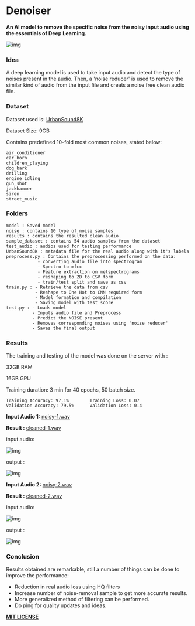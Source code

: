 # Denoiser
**An AI model to remove the specific noise from the noisy input audio using the essentials of Deep Learning.**

![img](https://steamuserimages-a.akamaihd.net/ugc/155775956858409027/07547CE6405B1FE32EDECEF2D5635C9871E33F04/)

### Idea
A deep learning model is used to take input audio and detect the type of noises present in the audio. Then, a 'noise reducer' is used to remove the similar kind of audio from the input file and creats a noise free clean audio file.

### Dataset
Dataset used is: [UrbanSound8K](https://urbansounddataset.weebly.com/urbansound8k.html)

Dataset Size: 9GB

Contains predefined 10-fold most common noises, stated below:

    air_conditioner
    car_horn
    children_playing
    dog_bark
    drilling
    engine_idling
    gun_shot
    jackhammer
    siren
    street_music

### Folders
    model : Saved model
    noise : contains 10 type of noise samples
    results : contains the resulted clean audio
    sample_dataset : contains 54 audio samples from the dataset
    test_audio : audios used for testing performance
    UrbanSound8K : metadata file for the real audio along with it's labels
    preprocess.py : Contains the preprocessing performed on the data:
                - converting audio file into spectrogram
                - Spectro to mfcc 
                - Feature extraction on melspectrograms
                - reshaping to 2D to CSV form
                - train/test split and save as csv
    train.py : - Retrieve the data from csv 
               - Reshape to One Hot to CNN required form
               - Model formation and compilation
               - Saving model with test score
    test.py : - Loads model
              - Inputs audio file and Preprocess
              - Predict the NOISE present
              - Removes corresponding noises using 'noise reducer'
              - Saves the final output
    
### Results

The training and testing of the model was done on the server with : 

32GB RAM 

16GB GPU 

Training duration: 3 min for 40 epochs, 50 batch size.

    Training Accuracy: 97.1%        Training Loss: 0.07
    Validation Accuracy: 79.5%      Validation Loss: 0.4
    
**Input Audio 1:** [noisy-1.wav](https://drive.google.com/file/d/1e5FI30J-grBRXg68a8o2Fdw_V_5DdGTy/view?usp=sharing)

**Result :** [cleaned-1.wav](https://drive.google.com/file/d/1L-ndhO4sWllQOe9Isq-CB6ZC6mevjawU/view?usp=sharing)

input audio: 

![img](https://raw.githubusercontent.com/immohann/Denoiser/master/results/noisy1.png?token=ALRSXZUSLOPZCPRJ7CHSEI27BJLLU)

output :

![img](https://raw.githubusercontent.com/immohann/Denoiser/master/results/clean1.png?token=ALRSXZUSF5UINRDY45EPXI27BJLL6)

    
**Input Audio 2:** [noisy-2.wav](https://drive.google.com/file/d/1_vEW7WtA8-758ZgY4-QZnVKTSyQpFrKw/view?usp=sharing)

**Result :** [cleaned-2.wav](https://drive.google.com/file/d/1o9r5YFMahuN41Ik2HNZkvX55PWwaFjcc/view) 

input audio: 

![img](https://raw.githubusercontent.com/immohann/Denoiser/master/results/noisy2.png?token=ALRSXZXD3RWERXUEI7G2QHC7BJLMG)

output :

![img](https://raw.githubusercontent.com/immohann/Denoiser/master/results/clean2.png?token=ALRSXZRDLWDEU5BDHSWVE5S7BJLMQ)

### Conclusion
Results obtained are remarkable, still a number of things can be done to improve the performance:

- Reduction in real audio loss using HQ filters
- Increase number of noise-removal sample to get more accurate results.
- More generalized method of filtering can be performed.
- Do ping for quality updates and ideas.
    
    
**[MIT LICENSE](https://github.com/immohann/Denoiser/blob/master/LICENSE)**
    

              
               
